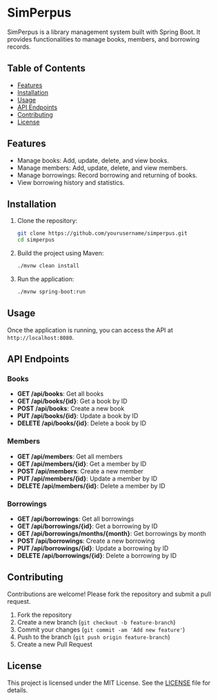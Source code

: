# SimPerpus

SimPerpus is a library management system built with Spring Boot. It provides functionalities to manage books, members, and borrowing records.

## Table of Contents

- [Features](#features)
- [Installation](#installation)
- [Usage](#usage)
- [API Endpoints](#api-endpoints)
- [Contributing](#contributing)
- [License](#license)

## Features

- Manage books: Add, update, delete, and view books.
- Manage members: Add, update, delete, and view members.
- Manage borrowings: Record borrowing and returning of books.
- View borrowing history and statistics.

## Installation

1. Clone the repository:
    ```sh
    git clone https://github.com/yourusername/simperpus.git
    cd simperpus
    ```

2. Build the project using Maven:
    ```sh
    ./mvnw clean install
    ```

3. Run the application:
    ```sh
    ./mvnw spring-boot:run
    ```

## Usage

Once the application is running, you can access the API at `http://localhost:8080`.

## API Endpoints

### Books

- **GET /api/books**: Get all books
- **GET /api/books/{id}**: Get a book by ID
- **POST /api/books**: Create a new book
- **PUT /api/books/{id}**: Update a book by ID
- **DELETE /api/books/{id}**: Delete a book by ID

### Members

- **GET /api/members**: Get all members
- **GET /api/members/{id}**: Get a member by ID
- **POST /api/members**: Create a new member
- **PUT /api/members/{id}**: Update a member by ID
- **DELETE /api/members/{id}**: Delete a member by ID

### Borrowings

- **GET /api/borrowings**: Get all borrowings
- **GET /api/borrowings/{id}**: Get a borrowing by ID
- **GET /api/borrowings/months/{month}**: Get borrowings by month
- **POST /api/borrowings**: Create a new borrowing
- **PUT /api/borrowings/{id}**: Update a borrowing by ID
- **DELETE /api/borrowings/{id}**: Delete a borrowing by ID

## Contributing

Contributions are welcome! Please fork the repository and submit a pull request.

1. Fork the repository
2. Create a new branch (`git checkout -b feature-branch`)
3. Commit your changes (`git commit -am 'Add new feature'`)
4. Push to the branch (`git push origin feature-branch`)
5. Create a new Pull Request

## License

This project is licensed under the MIT License. See the [LICENSE](LICENSE) file for details.
